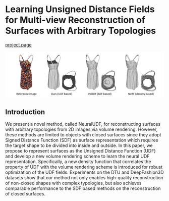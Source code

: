 # Learning Unsigned Distance Fields for Multi-view Reconstruction of Surfaces with Arbitrary Topologies
[project page](www.xxlong.site/NeuralUDF)

![](./docs/images/teaser.png)

## Introduction
We present a novel method, called NeuralUDF, for reconstructing surfaces with arbitrary topologies from 2D images via volume rendering.
However, these methods are limited to objects with closed surfaces since they adopt Signed Distance Function (SDF)
as surface representation which requires the target shape to be divided into inside and outside.
In this paper, we propose to represent surfaces as the Unsigned Distance Function (UDF) and
develop a new volume rendering scheme to learn the neural UDF representation.
Specifically, a new density function that correlates the property of UDF with the volume rendering scheme is introduced for robust optimization of the UDF fields.
Experiments on the DTU and DeepFashion3D datasets show that our method not only enables high-quality reconstruction of non-closed shapes with complex typologies, but also achieves comparable performance to the SDF based methods on the reconstruction of closed surfaces.
            

